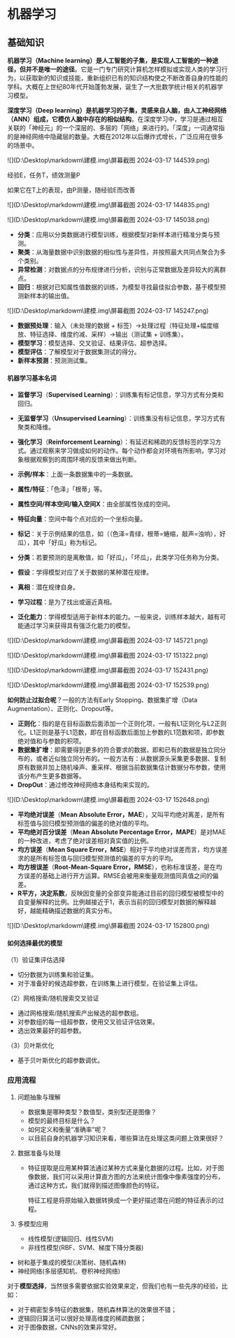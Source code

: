 # 机器学习

## 基础知识

**机器学习（Machine learning）是人工智能的子集，是实现人工智能的一种途径，但并不是唯一的途径**。它是一门专门研究计算机怎样模拟或实现人类的学习行为，以获取新的知识或技能，重新组织已有的知识结构使之不断改善自身的性能的学科。大概在上世纪80年代开始蓬勃发展，诞生了一大批数学统计相关的机器学习模型。

**深度学习（Deep learning）是机器学习的子集，灵感来自人脑，由人工神经网络（ANN）组成，它模仿人脑中存在的相似结构**。在深度学习中，学习是通过相互关联的「神经元」的一个深层的、多层的「网络」来进行的。「深度」一词通常指的是神经网络中隐藏层的数量。大概在2012年以后爆炸式增长，广泛应用在很多的场景中。

![](D:\Desktop\markdowm\建模.img\屏幕截图 2024-03-17 144539.png)

经验E，任务T，绩效测量P

如果它在T上的表现，由P测量，随经验E而改善

![](D:\Desktop\markdowm\建模.img\屏幕截图 2024-03-17 144835.png)

![](D:\Desktop\markdowm\建模.img\屏幕截图 2024-03-17 145038.png)

- **分类**：应用以分类数据进行模型训练，根据模型对新样本进行精准分类与预测。
- **聚类**：从海量数据中识别数据的相似性与差异性，并按照最大共同点聚合为多个类别。
- **异常检测**：对数据点的分布规律进行分析，识别与正常数据及差异较大的离群点。
- **回归**：根据对已知属性值数据的训练，为模型寻找最佳拟合参数，基于模型预测新样本的输出值。

![](D:\Desktop\markdowm\建模.img\屏幕截图 2024-03-17 145247.png)

- **数据预处理**：输入（未处理的数据 + 标签）→处理过程（特征处理+幅度缩放、特征选择、维度约减、采样）→输出（测试集 + 训练集）。
- **模型学习**：模型选择、交叉验证、结果评估、超参选择。
- **模型评估**：了解模型对于数据集测试的得分。
- **新样本预测**：预测测试集。

#### 机器学习基本名词

- **监督学习**（**Supervised Learning**）：训练集有标记信息，学习方式有分类和回归。
- **无监督学习**（**Unsupervised Learning**）：训练集没有标记信息，学习方式有聚类和降维。
- **强化学习**（**Reinforcement Learning**）：有延迟和稀疏的反馈标签的学习方式。通过观察来学习做成如何的动作。每个动作都会对环境有所影响，学习对象根据观察到的周围环境的反馈来做出判断。



- **示例/样本**：上面一条数据集中的一条数据。
- **属性/特征**：「色泽」「根蒂」等。
- **属性空间/样本空间/输入空间X**：由全部属性张成的空间。
- **特征向量**：空间中每个点对应的一个坐标向量。
- **标记**：关于示例结果的信息，如（（色泽=青绿，根蒂=蜷缩，敲声=浊响），好瓜），其中「好瓜」称为标记。
- **分类**：若要预测的是离散值，如「好瓜」，「坏瓜」，此类学习任务称为分类。
- **假设**：学得模型对应了关于数据的某种潜在规律。
- **真相**：潜在规律自身。
- **学习过程**：是为了找出或逼近真相。
- **泛化能力**：学得模型适用于新样本的能力。一般来说，训练样本越大，越有可能通过学习来获得具有强泛化能力的模型。

![](D:\Desktop\markdowm\建模.img\屏幕截图 2024-03-17 145721.png)

![](D:\Desktop\markdowm\建模.img\屏幕截图 2024-03-17 151322.png)

![](D:\Desktop\markdowm\建模.img\屏幕截图 2024-03-17 152431.png)

![](D:\Desktop\markdowm\建模.img\屏幕截图 2024-03-17 152539.png)

**如何防止过拟合呢**？一般的方法有Early Stopping、数据集扩增（Data Augmentation）、正则化、Dropout等。

- **正则化**：指的是在目标函数后面添加一个正则化项，一般有L1正则化与L2正则化。L1正则是基于L1范数，即在目标函数后面加上参数的L1范数和项，即参数绝对值和与参数的积项。
- **数据集扩增**：即需要得到更多的符合要求的数据，即和已有的数据是独立同分布的，或者近似独立同分布的。一般方法有：从数据源头采集更多数据、复制原有数据并加上随机噪声、重采样、根据当前数据集估计数据分布参数，使用该分布产生更多数据等。
- **DropOut**：通过修改神经网络本身结构来实现的。

![](D:\Desktop\markdowm\建模.img\屏幕截图 2024-03-17 152648.png)

- **平均绝对误差**（**Mean Absolute Error，MAE**），又叫平均绝对离差，是所有标签值与回归模型预测值的偏差的绝对值的平均。
- **平均绝对百分误差**（**Mean Absolute Percentage Error，MAPE**）是对MAE的一种改进，考虑了绝对误差相对真实值的比例。
- **均方误差**（**Mean Square Error，MSE**）相对于平均绝对误差而言，均方误差求的是所有标签值与回归模型预测值的偏差的平方的平均。
- **均方根误差**（**Root-Mean-Square Error，RMSE**），也称标准误差，是在均方误差的基础上进行开方运算。RMSE会被用来衡量观测值同真值之间的偏差。
- **R平方，决定系数**，反映因变量的全部变异能通过目前的回归模型被模型中的自变量解释的比例。比例越接近于1，表示当前的回归模型对数据的解释越好，越能精确描述数据的真实分布。

![](D:\Desktop\markdowm\建模.img\屏幕截图 2024-03-17 152800.png)

#### 如何选择最优的模型

（1）验证集评估选择

- 切分数据为训练集和验证集。
- 对于准备好的候选超参数，在训练集上进行模型，在验证集上评估。

（2）网格搜索/随机搜索交叉验证

- 通过网格搜索/随机搜索产出候选的超参数组。
- 对参数组的每一组超参数，使用交叉验证评估效果。
- 选出效果最好的超参数。

（3）贝叶斯优化

- 基于贝叶斯优化的超参数调优。

### 应用流程

1. 问题抽象与理解

   - 数据集是哪种类型？数值型，类别型还是图像？
   - 模型的最终目标是什么？
   - 如何定义和衡量“准确率”呢？
   - 以目前自身的机器学习知识来看，哪些算法在处理这类问题上效果很好？

2. 数据准备与处理

   - 特征提取是应用某种算法通过某种方式来量化数据的过程。比如，对于图像数据，我们可以采用计算直方图的方法来统计图像中像素强度的分布，通过这种方式，我们就得到描述图像颜色的特征。

     特征工程是将原始输入数据转换成一个更好描述潜在问题的特征表示的过程。

3. 多模型应用

	- 线性模型(逻辑回归、线性SVM)
	- 非线性模型(RBF、SVM、梯度下降分类器)

- 树和基于集成的模型(决策树、随机森林)
- 神经网络(多层感知机、卷积神经网络)



对于**模型选择**，当然很多需要依据实验效果来定，但我们也有一些先序的经验，比如：

- 对于稠密型多特征的数据集，随机森林算法的效果很不错；
- 逻辑回归算法可以很好处理高维度的稀疏数据；
- 对于图像数据，CNNs的效果非常好。